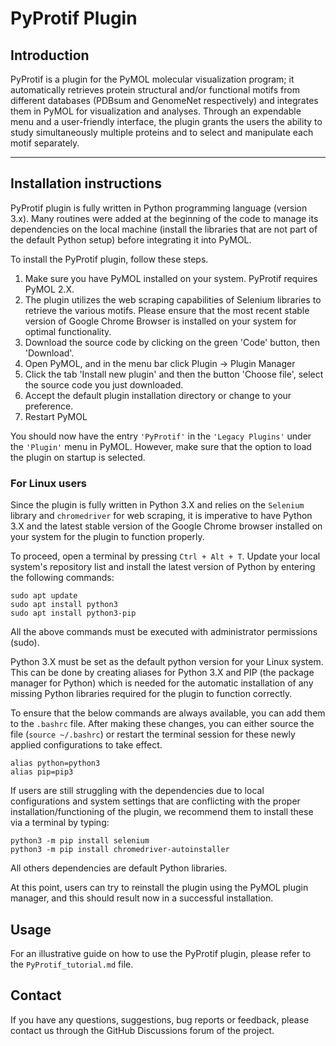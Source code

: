 # PyProtif Plugin

## Introduction

PyProtif is a plugin for the PyMOL molecular visualization program; it automatically retrieves protein structural and/or functional motifs from different databases (PDBsum and GenomeNet respectively) and integrates them in PyMOL for visualization and analyses. Through an expendable menu and a user-friendly interface, the plugin grants the users the ability to study simultaneously multiple proteins and to select and manipulate each motif separately.

---

## Installation instructions

PyProtif plugin is fully written in Python programming language (version 3.x). Many routines were added at the beginning of the code to manage its dependencies on the local machine (install the libraries that are not part of the default Python setup) before integrating it into PyMOL.

To install the PyProtif plugin, follow these steps.

1. Make sure you have PyMOL installed on your system. PyProtif requires PyMOL 2.X.
2. The plugin utilizes the web scraping capabilities of Selenium libraries to retrieve the various motifs. Please ensure that the most recent stable version of Google Chrome Browser is installed on your system for optimal functionality.
3. Download the source code by clicking on the green 'Code' button, then 'Download'.
4. Open PyMOL, and in the menu bar click Plugin -> Plugin Manager
5. Click the tab 'Install new plugin' and then the button 'Choose file', select the source code you just downloaded.
6. Accept the default plugin installation directory or change to your preference.
7. Restart PyMOL

You should now have the entry `'PyProtif'` in the `'Legacy Plugins'` under the `'Plugin'` menu in PyMOL. However, make sure that the option to load the plugin on startup is selected.

### For Linux users

Since the plugin is fully written in Python 3.X and relies on the `Selenium` library and `chromedriver` for web scraping, it is imperative to have Python 3.X and the latest stable version of the Google Chrome browser installed on your system for the plugin to function properly.

To proceed, open a terminal by pressing `Ctrl + Alt + T`. Update your local system's repository list and install the latest version of Python by entering the following commands:

```
sudo apt update
sudo apt install python3
sudo apt install python3-pip
```

All the above commands must be executed with administrator permissions (sudo).

Python 3.X must be set as the default python version for your Linux system. This can be done by creating aliases for Python 3.X and PIP (the package manager for Python) which is needed for the automatic installation of any missing Python libraries required for the plugin to function correctly.

To ensure that the below commands are always available, you can add them to the `.bashrc` file. After making these changes, you can either source the file (`source ~/.bashrc`) or restart the terminal session for these newly applied configurations to take effect.

```
alias python=python3
alias pip=pip3
```

If users are still struggling with the dependencies due to local configurations and system settings that are conflicting with the proper installation/functioning of the plugin, we recommend them to install these via a terminal by typing:

```
python3 -m pip install selenium
python3 -m pip install chromedriver-autoinstaller
```

All others dependencies are default Python libraries.

At this point, users can try to reinstall the plugin using the PyMOL plugin manager, and this should result now in a successful installation.

## Usage

For an illustrative guide on how to use the PyProtif plugin, please refer to the `PyProtif_tutorial.md` file.

## Contact

If you have any questions, suggestions, bug reports or feedback, please contact us through the GitHub Discussions forum of the project.

